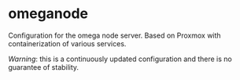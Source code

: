 # omeganode

Configuration for the omega node server. 
Based on Proxmox with containerization of various services.

_Warning_: this is a continuously updated configuration and there is no guarantee of stability.
